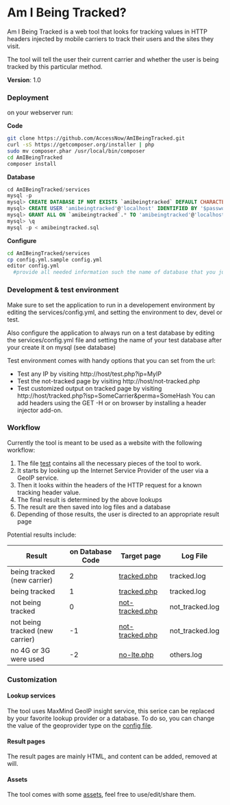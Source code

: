 # Am I Being Tracked?

Am I Being Tracked is a web tool that looks for tracking values in HTTP headers injected by mobile carriers to track their users and the sites they visit.

The tool will tell the user their current carrier and whether the user is being tracked by this particular method. 

**Version**: 1.0

### Deployment
on your webserver run:

**Code**
```sh
git clone https://github.com/AccessNow/AmIBeingTracked.git
curl -sS https://getcomposer.org/installer | php
sudo mv composer.phar /usr/local/bin/composer
cd AmIBeingTracked
composer install
```
**Database**
```sql
cd AmIBeingTracked/services
mysql -p
mysql> CREATE DATABASE IF NOT EXISTS `amibeingtracked` DEFAULT CHARACTER SET utf8 COLLATE utf8_unicode_ci;
mysql> CREATE USER 'amibeingtracked'@'localhost' IDENTIFIED BY '$password';
mysql> GRANT ALL ON `amibeingtracked`.* TO 'amibeingtracked'@'localhost';
mysql> \q
mysql -p < amibeingtracked.sql
```
**Configure**
```sh
cd AmIBeingTracked/services
cp config.yml.sample config.yml
editor config.yml
  #provide all needed information such the name of database that you just created and the db user...
```

### Development & test environment
Make sure to set the application to run in a developement environment by editing the services/config.yml,
and setting the environment to dev, devel or test.

Also configure the application to always run on a test database by editing the services/config.yml
file and setting the name of your test database after your create it on mysql (see database)

Test environment comes with handy options that you can set from the url:
- Test any IP by visiting http://host/test.php?ip=MyIP
- Test the not-tracked page by visiting http://host/not-tracked.php
- Test customized output on tracked page by visiting http://host/tracked.php?isp=SomeCarrier&perma=SomeHash
You can add headers using the GET -H or on browser by installing a header injector add-on.

### Workflow
Currently the tool is meant to be used as a website with the following workflow:

1. The file [test](test.php) contains all the necessary pieces of the tool to work.
2. It starts by looking up the Internet Service Provider of the user via a GeoIP service.
3. Then it looks within the headers of the HTTP request for a known tracking header value.
4. The final result is determined by the above lookups
5. The result are then saved into log files and a database
6. Depending of those results, the user is directed to an appropriate result page

Potential results include:

| Result                          | on Database Code  | Target page                        | Log File        |
| -----------------------------   | ----------------- | ---------------------------------- | --------------- |
| being tracked (new carrier)     | 2                 | [tracked.php](tracked.php)         | tracked.log     |
| being tracked                   | 1                 | [tracked.php](tracked.php)         | tracked.log     |
| not being tracked               | 0                 | [not-tracked.php](not-tracked.php) | not_tracked.log |
| not being tracked (new carrier) | -1                | [not-tracked.php](not-tracked.php) | not_tracked.log |
| no 4G or 3G were used           | -2                |  [no-lte.php](no-lte.php)          |  others.log     |

### Customization 
#### Lookup services
The tool uses MaxMind GeoIP insight service, this serice can be replaced by your favorite lookup provider or a database. To do so, you can change the value of the geoprovider type on the [config file](services/config.yml).

#### Result pages
The result pages are mainly HTML, and content can be added, removed at will.

#### Assets
The tool comes with some [assets](img), feel free to use/edit/share them.
